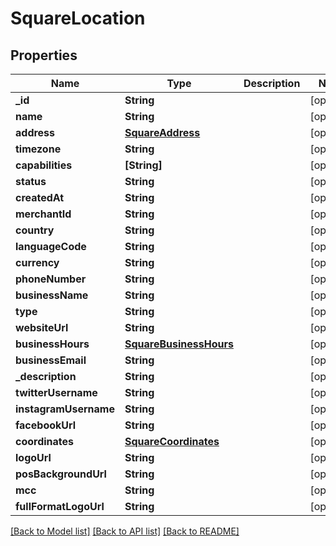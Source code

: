 # SquareLocation

## Properties
Name | Type | Description | Notes
------------ | ------------- | ------------- | -------------
**_id** | **String** |  | [optional] 
**name** | **String** |  | [optional] 
**address** | [**SquareAddress**](SquareAddress.md) |  | [optional] 
**timezone** | **String** |  | [optional] 
**capabilities** | **[String]** |  | [optional] 
**status** | **String** |  | [optional] 
**createdAt** | **String** |  | [optional] 
**merchantId** | **String** |  | [optional] 
**country** | **String** |  | [optional] 
**languageCode** | **String** |  | [optional] 
**currency** | **String** |  | [optional] 
**phoneNumber** | **String** |  | [optional] 
**businessName** | **String** |  | [optional] 
**type** | **String** |  | [optional] 
**websiteUrl** | **String** |  | [optional] 
**businessHours** | [**SquareBusinessHours**](SquareBusinessHours.md) |  | [optional] 
**businessEmail** | **String** |  | [optional] 
**_description** | **String** |  | [optional] 
**twitterUsername** | **String** |  | [optional] 
**instagramUsername** | **String** |  | [optional] 
**facebookUrl** | **String** |  | [optional] 
**coordinates** | [**SquareCoordinates**](SquareCoordinates.md) |  | [optional] 
**logoUrl** | **String** |  | [optional] 
**posBackgroundUrl** | **String** |  | [optional] 
**mcc** | **String** |  | [optional] 
**fullFormatLogoUrl** | **String** |  | [optional] 

[[Back to Model list]](../README.md#documentation-for-models) [[Back to API list]](../README.md#documentation-for-api-endpoints) [[Back to README]](../README.md)


